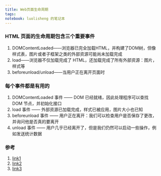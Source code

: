 ```yaml
---
title: Web页面生命周期
tags: 
notebook: luolisheng 的笔记本
---
```


### HTML 页面的生命周期包含三个重要事件

1. DOMContentLoaded——浏览器已完全加载HTML，并构建了DOM树，但像样式表，图片或者子框架之类的外部资源可能尚未加载完成
2. load——浏览器不仅加载完成了 HTML，还加载完成了所有外部资源：图片，样式等
3. beforeunload/unload——当用户正在离开页面时

### 每个事件都是有用的

1. DOMContentLoaded 事件 —— DOM 已经就绪，因此处理程序可以查找 DOM 节点，并初始化接口
2. load 事件 —— 外部资源已加载完成，样式已被应用，图片大小也已知
3. beforeunload 事件 —— 用户正在离开：我们可以检查用户是否保存了更改，并询问他是否真的要离开
4. unload 事件 —— 用户几乎已经离开了，但是我们仍然可以启动一些操作，例如发送统计数据

### 参考

1. [link1](https://zh.javascript.info/onload-ondomcontentloaded)
2. [link2](https://developer.mozilla.org/zh-CN/docs/Web/API/Document/DOMContentLoaded_event)
3. [link3](https://www.cnblogs.com/dahe1989/p/11765066.html)
